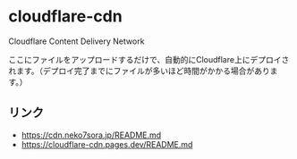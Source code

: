 # cloudflare-cdn
Cloudflare Content Delivery Network

ここにファイルをアップロードするだけで、自動的にCloudflare上にデプロイされます。（デプロイ完了までにファイルが多いほど時間がかかる場合があります。）

## リンク
 * https://cdn.neko7sora.jp/README.md
 * https://cloudflare-cdn.pages.dev/README.md
